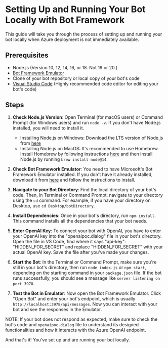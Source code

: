 # Setting Up and Running Your Bot Locally with Bot Framework

This guide will take you through the process of setting up and running your bot locally when Azure deployment is not immediately available.

## Prerequisites

- Node.js (Version 10, 12, 14, 16, or 18. Not 19 or 20.)
- [Bot Framework Emulator](https://github.com/Microsoft/BotFramework-Emulator/releases)
- Clone of your bot repository or local copy of your bot's code
- [Visual Studio Code](https://code.visualstudio.com/download) (Highly recommended code editor for editing your bot's code)

## Steps

1. **Check Node.js Version**: Open Terminal (for macOS users) or Command Prompt (for Windows users) and run `node -v`. If you don't have Node.js installed, you will need to install it.
   - Installing Node.js on Windows: Download the LTS version of Node.js from [here](https://nodejs.org/en/download/)
   - Installing Node.js on MacOS: It's recommended to use Homebrew. Install Homebrew by following instructions [here](https://brew.sh/) and then install Node.js by running `brew install node@14`.

2. **Check Bot Framework Emulator**: You need to have Microsoft's Bot Framework Emulator installed. If you don't have it already installed, download it from [here](https://github.com/Microsoft/BotFramework-Emulator/releases) and follow the instructions to install.

3. **Navigate to your Bot Directory**: Find the local directory of your bot's code. Then, in Terminal or Command Prompt, navigate to your directory using the `cd` command. For example, if you have your directory on Desktop, use `cd Desktop/botDirectory`.

4. **Install Dependencies**: Once in your bot's directory, run `npm install`. This command installs all the dependencies that your bot needs. 

5. **Enter OpenAI Key**: To connect your bot with OpenAI, you have to enter your OpenAI key into the "openaipoc.dialog" file in your bot's directory. Open the file in VS Code, find where it says "api-key": "HIDDEN_FOR_SECRET" and replace "HIDDEN_FOR_SECRET" with your actual OpenAI key. Save the file after you've made your changes.

6. **Start the Bot**: In the Terminal or Command Prompt, make sure you're still in your bot's directory, then run `node index.js` or `npm start`, depending on the starting command in your `package.json` file. If the bot runs successfully, you should see a message like `server listening on port 3978`.

7. **Test the Bot in Emulator**: Now open the Bot Framework Emulator. Click "Open Bot" and enter your bot's endpoint, which is usually `http://localhost:3978/api/messages`.  Now you can interact with your bot and see the responses in the Emulator.

NOTE: If your bot does not respond as expected, make sure to check the bot's code and `openaipoc.dialog` file to understand its designed functionalities and how it interacts with the Azure OpenAI endpoint. 

And that's it! You've set up and are running your bot locally.